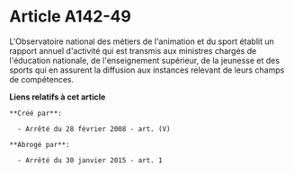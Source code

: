 # Article A142-49

L'Observatoire national des métiers de l'animation et du sport établit un rapport annuel d'activité qui est transmis aux
ministres chargés de l'éducation nationale, de l'enseignement supérieur, de la jeunesse et des sports qui en assurent la
diffusion aux instances relevant de leurs champs de compétences.

**Liens relatifs à cet article**

	**Créé par**:

	  - Arrêté du 28 février 2008 - art. (V)

	**Abrogé par**:

	  - Arrêté du 30 janvier 2015 - art. 1
